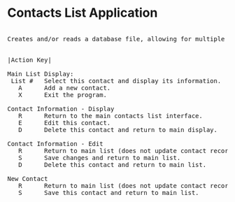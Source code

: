 # Contacts List Application   
<pre>

Creates and/or reads a database file, allowing for multiple actions to be performed with the information.  
  
  
|Action Key|  

Main List Display:  
 List #   Select this contact and display its information.  
   A      Add a new contact.  
   X      Exit the program.  
   
Contact Information - Display  
   R      Return to the main contacts list interface.  
   E      Edit this contact.  
   D      Delete this contact and return to main display.  
  
Contact Information - Edit  
   R      Return to main list (does not update contact record).  
   S      Save changes and return to main list.  
   D      Delete this contact and return to main list.  
  
New Contact  
   R      Return to main list (does not update contact record).  
   S      Save this contact and return to main list.  
<pre>
